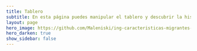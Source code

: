 ```yaml
---
title: Tablero
subtitle: En esta página puedes manipular el tablero y descubrir la historia
layout: page
hero_image: https://github.com/Maleniski/ing-caracteristicas-migrantes-sonora-arizona/raw/main/docs/imagenes/f960x540-427615_501690_0.jpg
hero_darken: true
show_sidebar: false
---
```


<script type="module" src="https://public.tableau.com/javascripts/api/tableau.embedding.3.latest.min.js"></script>
<tableau-viz id="viz1669615993161"       
  src='https://public.tableau.com/views/InmigranteslocalizadosenfronteraSonora-Arizona2016-2021/Overview?:language=en-US&:display_count=n&:origin=viz_share_link'      
   toolbar="bottom">
</tableau-viz>
